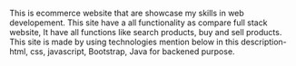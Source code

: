 This is ecommerce website that are showcase my skills in web developement.
This site have a all functionality as compare full stack website, It have all functions like search products, buy and sell products.
This site is made by using technologies mention below in this description- 
html, css, javascript, Bootstrap, Java for backened purpose.
